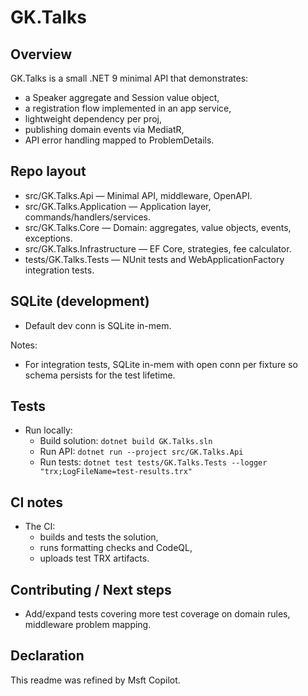 # GK.Talks

## Overview
GK.Talks is a small .NET 9 minimal API that demonstrates:
- a Speaker aggregate and Session value object,
- a registration flow implemented in an app service,
- lightweight dependency per proj,
- publishing domain events via MediatR,
- API error handling mapped to ProblemDetails.

## Repo layout
- src/GK.Talks.Api — Minimal API, middleware, OpenAPI.
- src/GK.Talks.Application — Application layer, commands/handlers/services.
- src/GK.Talks.Core — Domain: aggregates, value objects, events, exceptions.
- src/GK.Talks.Infrastructure — EF Core, strategies, fee calculator.
- tests/GK.Talks.Tests — NUnit tests and WebApplicationFactory integration tests. 

## SQLite (development)
- Default dev conn is SQLite in-mem.

Notes:
- For integration tests, SQLite in-mem with open conn per fixture so schema persists for the test lifetime.

## Tests
- Run locally:
  - Build solution: `dotnet build GK.Talks.sln`
  - Run API: `dotnet run --project src/GK.Talks.Api`
  - Run tests: `dotnet test tests/GK.Talks.Tests --logger "trx;LogFileName=test-results.trx"`

## CI notes
- The CI:
  - builds and tests the solution,
  - runs formatting checks and CodeQL,
  - uploads test TRX artifacts.

## Contributing / Next steps
- Add/expand tests covering more test coverage on domain rules, middleware problem mapping.

## Declaration
This readme was refined by Msft Copilot.